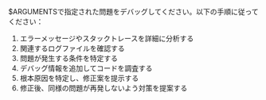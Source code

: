 $ARGUMENTSで指定された問題をデバッグしてください。以下の手順に従ってください：
1. エラーメッセージやスタックトレースを詳細に分析する
2. 関連するログファイルを確認する
3. 問題が発生する条件を特定する
4. デバッグ情報を追加してコードを調査する
5. 根本原因を特定し、修正案を提示する
6. 修正後、同様の問題が再発しないよう対策を提案する